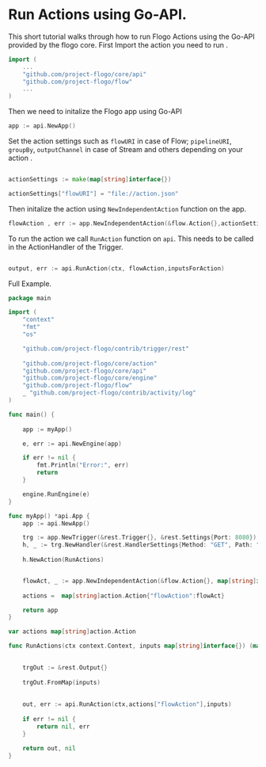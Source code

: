 # Run Actions using Go-API.

This short tutorial walks through how to run Flogo Actions using the Go-API provided by the flogo core.
First Import the action you need to run .

```go 
import (
    ...
    "github.com/project-flogo/core/api"
    "github.com/project-flogo/flow"
    ...
)
```

Then we need to initalize the Flogo app using Go-API

```go
app := api.NewApp()
```

Set the action settings such as `flowURI` in case of Flow; `pipelineURI`, `groupBy`, `outputChannel` in case of Stream and others depending on your action .
```go

actionSettings := make(map[string]interface{})

actionSettings["flowURI"] = "file://action.json"
```

Then initalize the action using  `NewIndependentAction` function on the app.

```go
flowAction , err := app.NewIndependentAction(&flow.Action{},actionSettings)

```

To run the action we call `RunAction` function on `api`. This needs to be called in the ActionHandler of the Trigger. 

```go

output, err := api.RunAction(ctx, flowAction,inputsForAction)

```

Full Example.
```go
package main

import (
	"context"
	"fmt"
	"os"

	"github.com/project-flogo/contrib/trigger/rest"
	
	"github.com/project-flogo/core/action"
	"github.com/project-flogo/core/api"
	"github.com/project-flogo/core/engine"
    "github.com/project-flogo/flow"
    _ "github.com/project-flogo/contrib/activity/log"
)

func main() {
	
	app := myApp()

	e, err := api.NewEngine(app)

	if err != nil {
		fmt.Println("Error:", err)
		return
	}

	engine.RunEngine(e)
}

func myApp() *api.App {
	app := api.NewApp()

	trg := app.NewTrigger(&rest.Trigger{}, &rest.Settings{Port: 8080})
	h, _ := trg.NewHandler(&rest.HandlerSettings{Method: "GET", Path: "/blah/:num"})
	
	h.NewAction(RunActions)


	flowAct, _ := app.NewIndependentAction(&flow.Action{}, map[string]interface{}{"flowURI": "file://sampleflow.json"})
	
	actions =  map[string]action.Action{"flowAction":flowAct}

	return app
}

var actions map[string]action.Action

func RunActions(ctx context.Context, inputs map[string]interface{}) (map[string]interface{}, error) {

	
	trgOut := &rest.Output{}
	
	trgOut.FromMap(inputs)
	
	
	out, err := api.RunAction(ctx,actions["flowAction"],inputs)
	
	if err != nil {
		return nil, err
	}

	return out, nil
}

```